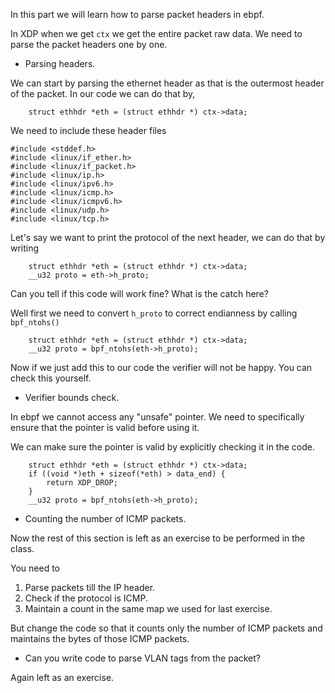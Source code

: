 In this part we will learn how to parse packet headers in ebpf.

In XDP when we get `ctx` we get the entire packet raw data. We need to parse the packet headers one by one.

* Parsing headers.

We can start by parsing the ethernet header as that is the outermost header of the packet. In our code we can do that by,

```
    struct ethhdr *eth = (struct ethhdr *) ctx->data;
```

We need to include these header files

```
#include <stddef.h>
#include <linux/if_ether.h>
#include <linux/if_packet.h>
#include <linux/ip.h>
#include <linux/ipv6.h>
#include <linux/icmp.h>
#include <linux/icmpv6.h>
#include <linux/udp.h>
#include <linux/tcp.h>
```

Let's say we want to print the protocol of the next header, we can do that by writing

```
    struct ethhdr *eth = (struct ethhdr *) ctx->data;
    __u32 proto = eth->h_proto;
```

Can you tell if this code will work fine? What is the catch here?

Well first we need to convert `h_proto` to correct endianness by calling `bpf_ntohs()`

```
    struct ethhdr *eth = (struct ethhdr *) ctx->data;
    __u32 proto = bpf_ntohs(eth->h_proto);
```

Now if we just add this to our code the verifier will not be happy. You can check this yourself.

* Verifier bounds check.

In ebpf we cannot access any "unsafe" pointer. We need to specifically ensure that the pointer is valid before
using it.

We can make sure the pointer is valid by explicitly checking it in the code.

```
    struct ethhdr *eth = (struct ethhdr *) ctx->data;
    if ((void *)eth + sizeof(*eth) > data_end) {
        return XDP_DROP;
    }
    __u32 proto = bpf_ntohs(eth->h_proto);
```

* Counting the number of ICMP packets.

Now the rest of this section is left as an exercise to be performed in the class.

You need to

1. Parse packets till the IP header.
1. Check if the protocol is ICMP.
1. Maintain a count in the same map we used for last exercise.

But change the code so that it counts only the number of ICMP packets and maintains the bytes of those ICMP packets.

* Can you write code to parse VLAN tags from the packet?

Again left as an exercise.

